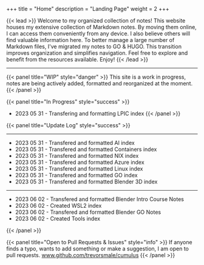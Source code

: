 +++
title = "Home"
description = "Landing Page"
weight = 2
+++

{{< lead >}}
Welcome to my organized collection of notes! This website houses my extensive collection of Markdown notes. By moving them online, I can access them conveniently from any device. I also believe others will find valuable information here. To better manage a large number of Markdown files, I've migrated my notes to GO & HUGO. This transition improves organization and simplifies navigation. Feel free to explore and benefit from the resources available. Enjoy!
{{< /lead >}}

---

{{< panel title="WIP" style="danger" >}}
This site is a work in progress, notes are being actively added, formatted and reorganized at the moment.
{{< /panel >}}

{{< panel title="In Progress" style="success" >}}
* 2023 05 31 - Transfering and formatting LPIC index
{{< /panel >}}

{{< panel title="Update Log" style="success" >}}

---

* 2023 05 31 - Transfered and formatted AI index
* 2023 05 31 - Transfered and formatted Containers index
* 2023 05 31 - Transfered and formatted NIX index
* 2023 05 31 - Transfered and formatted Azure index
* 2023 05 31 - Transfered and formatted Linux index
* 2023 05 31 - Transfered and formatted GO index
* 2023 05 31 - Transfered and formatted Blender 3D index

---

* 2023 06 02 - Transfered and formatted Blender Intro Course Notes
* 2023 06 02 - Created WSL2 index 
* 2023 06 02 - Transfered and formatted Blender GO Notes
* 2023 06 02 - Created Tools index

{{< /panel >}}

{{< panel title="Open to Pull Requests & Issues" style="info" >}}
If anyone finds a typo, wants to add something or make a suggestion, I am open to pull requests.
www.github.com/trevorsmale/cumulus
{{< /panel >}}

